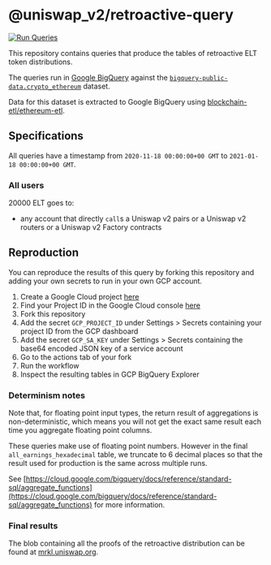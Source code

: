 # @uniswap_v2/retroactive-query

[![Run Queries](https://github.com/EthereumEliteswap/retroactive-query/workflows/Run%20Queries/badge.svg)](https://github.com/EthereumEliteswap/retroactive-query/actions?query=workflow%3A%22Run+Queries%22)

This repository contains queries that produce the tables of retroactive ELT token distributions.

The queries run in [Google BigQuery](https://cloud.google.com/bigquery) against the 
[`bigquery-public-data.crypto_ethereum`](https://console.cloud.google.com/bigquery?p=bigquery-public-data&d=crypto_ethereum&page=dataset) 
dataset.

Data for this dataset is extracted to Google BigQuery using
[blockchain-etl/ethereum-etl](https://github.com/blockchain-etl/ethereum-etl).

## Specifications

All queries have a timestamp from `2020-11-18 00:00:00+00 GMT` to `2021-01-18 00:00:00+00 GMT`.

### All users

20000 ELT goes to:

- any account that directly `call`s a Uniswap v2 pairs or a Uniswap v2 routers or a Uniswap v2 Factory contracts
 
## Reproduction

You can reproduce the results of this query by forking this repository and adding your own secrets to run in your own GCP account.

1. Create a Google Cloud project [here](https://cloud.google.com/) 
1. Find your Project ID in the Google Cloud console [here](https://console.cloud.google.com/)
1. Fork this repository
1. Add the secret `GCP_PROJECT_ID` under Settings > Secrets containing your project ID from the GCP dashboard 
1. Add the secret `GCP_SA_KEY` under Settings > Secrets containing the base64 encoded JSON key of a service account
1. Go to the actions tab of your fork
1. Run the workflow
1. Inspect the resulting tables in GCP BigQuery Explorer

### Determinism notes

Note that, for floating point input types, the return result of aggregations is non-deterministic,
which means you will not get the exact same result each time you aggregate floating point columns.

These queries make use of floating point numbers. However in the final `all_earnings_hexadecimal` table,
we truncate to 6 decimal places so that the result used for production is the same across multiple runs.

See
[https://cloud.google.com/bigquery/docs/reference/standard-sql/aggregate_functions](https://cloud.google.com/bigquery/docs/reference/standard-sql/aggregate_functions)
for more information.

### Final results

The blob containing all the proofs of the retroactive distribution can be found at [mrkl.uniswap.org](https://mrkl.uniswap.org).
